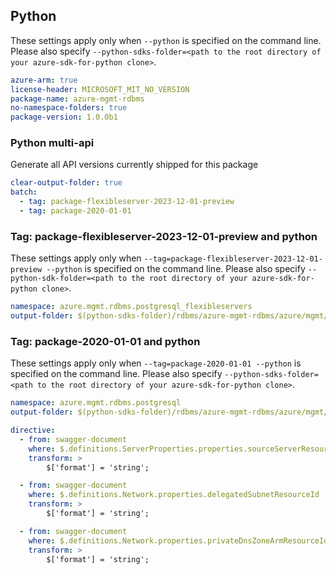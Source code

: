## Python

These settings apply only when `--python` is specified on the command line.
Please also specify `--python-sdks-folder=<path to the root directory of your azure-sdk-for-python clone>`.

``` yaml $(python)
azure-arm: true
license-header: MICROSOFT_MIT_NO_VERSION
package-name: azure-mgmt-rdbms
no-namespace-folders: true
package-version: 1.0.0b1
```

### Python multi-api

Generate all API versions currently shipped for this package

```yaml $(python)
clear-output-folder: true
batch:
  - tag: package-flexibleserver-2023-12-01-preview
  - tag: package-2020-01-01
```

### Tag: package-flexibleserver-2023-12-01-preview and python

These settings apply only when `--tag=package-flexibleserver-2023-12-01-preview --python` is specified on the command line.
Please also specify `--python-sdk-folder=<path to the root directory of your azure-sdk-for-python clone>`.

``` yaml $(tag) == 'package-flexibleserver-2023-12-01-preview' && $(python)
namespace: azure.mgmt.rdbms.postgresql_flexibleservers
output-folder: $(python-sdks-folder)/rdbms/azure-mgmt-rdbms/azure/mgmt/rdbms/postgresql_flexibleservers
```

### Tag: package-2020-01-01 and python

These settings apply only when `--tag=package-2020-01-01 --python` is specified on the command line.
Please also specify `--python-sdks-folder=<path to the root directory of your azure-sdk-for-python clone>`.

``` yaml $(tag) == 'package-2020-01-01' && $(python)
namespace: azure.mgmt.rdbms.postgresql
output-folder: $(python-sdks-folder)/rdbms/azure-mgmt-rdbms/azure/mgmt/rdbms/postgresql
```

```yaml $(python)
directive:
  - from: swagger-document
    where: $.definitions.ServerProperties.properties.sourceServerResourceId
    transform: >
        $['format'] = 'string';

  - from: swagger-document
    where: $.definitions.Network.properties.delegatedSubnetResourceId
    transform: >
        $['format'] = 'string';

  - from: swagger-document
    where: $.definitions.Network.properties.privateDnsZoneArmResourceId
    transform: >
        $['format'] = 'string';
```
